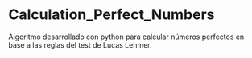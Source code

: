 # Calculation_Perfect_Numbers
Algoritmo desarrollado con python para calcular números perfectos en base a las reglas del test de Lucas Lehmer.
